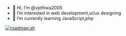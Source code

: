 - 👋 Hi, I’m @vjethwa2005
- 👀 I’m interested in web development,ui/ux designing
- 🌱 I’m currently learning JavaScript,php

[![roadmap.sh](https://api.roadmap.sh/v1-badge/wide/64e0b751ced78d29352b6905?variant=dark&roadmaps=backend%2Cpython)](https://roadmap.sh)

<!---
vjethwa2005/vjethwa2005 is a ✨ special ✨ repository because its `README.md` (this file) appears on your GitHub profile.
You can click the Preview link to take a look at your changes.
--->
